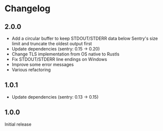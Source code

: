 # Changelog

## 2.0.0

- Add a circular buffer to keep STDOUT/STDERR data below Sentry's size limit and truncate the oldest output first
- Update dependencies (sentry: 0.15 → 0.20)
- Change TLS implementation from OS native to Rustls
- Fix STDOUT/STDERR line endings on Windows
- Improve some error messages
- Various refactoring

## 1.0.1

- Update dependencies (sentry: 0.13 → 0.15)

## 1.0.0

Initial release
